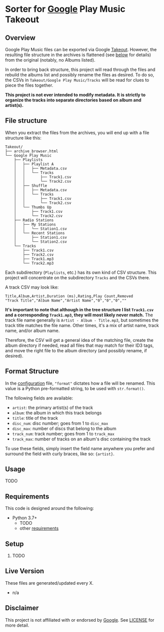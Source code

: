 # Sorter for [Google] Play Music Takeout

## Overview

Google Play Music files can be exported via Google [Takeout]. However, the resulting file structure in the archives is flattened (see [below](#file-structure) for details) from the original (notably, no Albums listed).

In order to bring back structure, this project will read through the files and rebuild the albums list and possibly rename the files as desired. To do so, the CSVs in `Takeout/Google Play Music/Tracks` will be read for clues to piece the files together.

**This project is not ever intended to modify metadata. It is strictly to organize the tracks into separate directories based on album and artist(s).**

## File structure

When you extract the files from the archives, you will end up with a file structure like this:

```
Takeout/
├── archive_browser.html
└── Google Play Music
    ├── Playlists
    │   ├── Playlist A
    │   │   ├── Metadata.csv
    │   │   └── Tracks
    │   │       ├── Track1.csv
    │   │       └── Track2.csv
    │   ├── Shuffle
    │   │   ├── Metadata.csv
    │   │   └── Tracks
    │   │       ├── Track1.csv
    │   │       └── Track2.csv
    │   └── Thumbs Up
    │       ├── Track1.csv
    │       └── Track2.csv
    ├── Radio Stations
    │   ├── My Stations
    │   │   └── Station1.csv
    │   └── Recent Stations
    │       ├── Station1.csv
    │       └── Station2.csv
    └── Tracks
        ├── Track1.csv
        ├── Track2.csv
        ├── Track1.mp3
        └── Track2.mp3
```

Each subdirectory (`Playlists`, etc.) has its own kind of CSV structure. This project will concentrate on the subdirectory `Tracks` and the CSVs there.

A track CSV may look like:

```
Title,Album,Artist,Duration (ms),Rating,Play Count,Removed
"Track Title","Album Name","Artist Name","0","0","0",""
```

**It's important to note that although in the tree structure I list `Track1.csv` and a corresponding `Track1.mp3`, they will most likely never match.** The track file name generally is `Artist - Album - Title.mp3`, but sometimes the track title matches the file name. Other times, it's a mix of artist name, track name, and/or album name.

Therefore, the CSV will get a general idea of the matching file, create the album directory if needed, read all files that may match for their ID3 tags, and move the right file to the album directory (and possibly rename, if desired).

## Format Structure

In the [configuration](config.json.example) file, `"format"` dictates how a file will be renamed. This value is a Python pre-formatted string, to be used with `str.format()`.

The following fields are available:

- `artist`: the primary artist(s) of the track
- `album`: the album in which this track belongs
- `title`: title of the track
- `disc_num`: disc number; goes from 1 to `disc_max`
- `disc_max`: number of discs that belong to the album
- `track_num`: track number; goes from 1 to `track_max`
- `track_max`: number of tracks on an album's disc containing the track

To use these fields, simply insert the field name anywhere you prefer and surround the field with curly braces, like so: `{artist}`.

## Usage

TODO

## Requirements

This code is designed around the following:

- Python 3.7+
    - TODO
    - other [requirements](requirements.txt)

## Setup

1. TODO

## Live Version

These files are generated/updated every X.

- n/a

## Disclaimer

This project is not affiliated with or endorsed by [Google]. See [LICENSE](LICENSE) for more detail.

[Google]: https://www.google.com
[Takeout]: https://takeout.google.com
